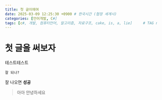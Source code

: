 ```yaml
---
title: 첫 글이에여
date: 2025-03-09 12:25:30 +0900 # 한국시간 (협정 세계시)
categories: [언어개발, C#]
tags: [c#, 개발, 컴퓨터언어, 알고리즘, 자료구조, cake, is, a, lie]     # TAG names should always be lowercase
---
```


# 첫 글을 써보자

테스트테스트

```
잘 되나?
```

잘 나오면 **성공**

> 아아 안녕하세요

